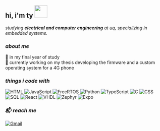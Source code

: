 <h2> hi, i'm ty <img src="https://media0.giphy.com/media/v1.Y2lkPTc5MGI3NjExb3QwZ2ZqdWdrYnM0bGZnY2plajFxZ291cTh4Y2podmEyY3RsN2N1aCZlcD12MV9pbnRlcm5hbF9naWZfYnlfaWQmY3Q9cw/5A4gz2QktOjs3nYq1U/giphy.gif" width="40"></h2>

<p><em>
studying <strong>electrical and computer engineering</strong> at <a href="https://www.uq.edu.au/">uq</a>, specializing in embedded systems.
</em></p>

<h3><em>about me</em></h3>
<p>🌱 in my final year of study</br>🔭 currently working on my thesis developing the firmware and a custom operating system for a 4G phone</p>

<h3><em>things i code with</em></h3>

<p>
  <img src="https://img.shields.io/badge/Code-HTML-informational?style=flat&logo=html5&color=E34F26" alt="HTML">
  <img src="https://img.shields.io/badge/Code-JavaScript-informational?style=flat&logo=javascript&color=F7DF1E" alt="JavaScript">
  <img src="https://img.shields.io/badge/RTOS-FreeRTOS-informational?style=flat&logo=freetos&color=008000" alt="FreeRTOS">
  <img src="https://img.shields.io/badge/Code-Python-informational?style=flat&logo=python&color=3776AB" alt="Python">
  <img src="https://img.shields.io/badge/Code-TypeScript-informational?style=flat&logo=typescript&color=3178C6" alt="TypeScript">
  <img src="https://img.shields.io/badge/Code-C-informational?style=flat&logo=c&color=A8B9CC" alt="C">
  <img src="https://img.shields.io/badge/Code-CSS-informational?style=flat&logo=css3&color=1572B6" alt="CSS">
  <img src="https://img.shields.io/badge/Code-SQL-informational?style=flat&logo=postgresql&color=336791" alt="SQL">
  <img src="https://img.shields.io/badge/Code-React-informational?style=flat&logo=react&color=61DAFB" alt="React">
  <img src="https://img.shields.io/badge/Code-VHDL-informational?style=flat&logo=vhdl&color=9452A5" alt="VHDL">
  <img src="https://img.shields.io/badge/RTOS-Zephyr-informational?style=flat&logo=zephyrproject&color=761EDB" alt="Zephyr">
  <img src="https://img.shields.io/badge/Framework-Expo-informational?style=flat&logo=expo&color=000000" alt="Expo">

</p>

<h3>📬<em> reach me</em></h3>
<p>
  <a href="mailto:tyjbehnke@gmail.com">
    <img src="https://img.shields.io/badge/Email-tyjbehnke@gmail.com-informational?style=flat&logo=gmail&color=D14836" alt="Gmail">
  </a>
</p>
